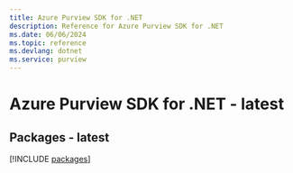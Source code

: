 ```yaml
---
title: Azure Purview SDK for .NET
description: Reference for Azure Purview SDK for .NET
ms.date: 06/06/2024
ms.topic: reference
ms.devlang: dotnet
ms.service: purview
---
```

# Azure Purview SDK for .NET - latest
## Packages - latest
[!INCLUDE [packages](purview-index.md)]